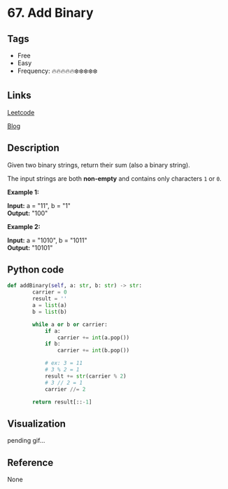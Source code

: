# 67. Add Binary

## Tags

- Free
- Easy
- Frequency: :fire::fire::fire::fire::fire::snowflake::snowflake::snowflake::snowflake::snowflake:

## Links

[Leetcode](https://leetcode.com/problems/add-binary/description/)

[Blog](http://206.81.6.248:12306/leetcode/add-binary/description)

## Description

Given two binary strings, return their sum (also a binary string).

The input strings are both <strong>non-empty</strong> and contains only characters <code>1</code> or <code>0</code>.

<strong>Example 1:</strong>

<strong>Input:</strong> a = "11", b = "1"  
<strong>Output:</strong> "100"

<strong>Example 2:</strong>

<strong>Input:</strong> a = "1010", b = "1011"  
<strong>Output:</strong> "10101"

## Python code

```python
def addBinary(self, a: str, b: str) -> str:
        carrier = 0
        result = ''
        a = list(a)
        b = list(b)

        while a or b or carrier:
            if a:
                carrier += int(a.pop())
            if b:
                carrier += int(b.pop())

            # ex: 3 = 11
            # 3 % 2 = 1
            result += str(carrier % 2)
            # 3 // 2 = 1
            carrier //= 2

        return result[::-1]
```

## Visualization

pending gif...

## Reference

None
